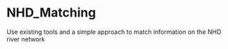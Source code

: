 # NHD_Matching
Use existing tools and a simple approach to match information on the NHD river network
